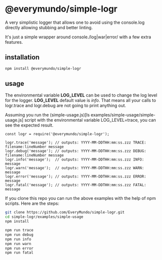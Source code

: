 # @everymundo/simple-logr
A very simplistic logger that allows one to avoid using the console.log directly allowing stubbing and better linting.

It's just a simple wrapper around console./log|war|error/ with a few extra features.

## installation

```bash
npm install @everymundo/simple-logr
```

## usage

The environmental variable **LOG_LEVEL** can be used to change the log level for the logger. **LOG_LEVEL** default value is _info_. That means all your calls to logr.trace and logr.debug are not going to print anything out.

Assuming you run the (simple-usage.js)[ls examples/simple-usage/simple-usage.js] script with the environmental variable LOG_LEVEL=trace, you can see the expected result.

```node
const logr = require('@everymundo/simple-logr');

logr.trace('message'); // outputs: YYYY-MM-DDTHH:mm:ss.zzz TRACE: filename:lineNumber message
logr.debug('message'); // outputs: YYYY-MM-DDTHH:mm:ss.zzz DEBUG: filename:lineNumber message
logr.info('message');  // outputs: YYYY-MM-DDTHH:mm:ss.zzz INFO: message
logr.warn('message');  // outputs: YYYY-MM-DDTHH:mm:ss.zzz WARN: message
logr.error('message'); // outputs: YYYY-MM-DDTHH:mm:ss.zzz ERROR: message
logr.fatal('message'); // outputs: YYYY-MM-DDTHH:mm:ss.zzz FATAL: message

```

If you clone this repo you can run the above examples with the help of npm scripts. Here are the steps:

```bash
git clone https://github.com/EveryMundo/simple-logr.git
cd simple-logr/examples/simple-usage
npm install

npm run trace
npm run debug
npm run info
npm run warn
npm run error
npm run fatal
```
